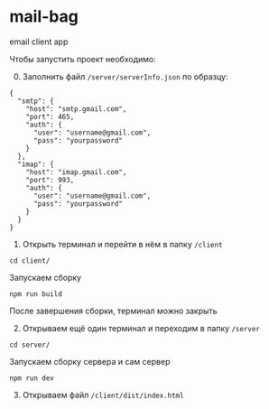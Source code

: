 # mail-bag
email client app

Чтобы запустить проект необходимо:

0. Заполнить файл `/server/serverInfo.json` по образцу:
```
{
  "smtp": {
    "host": "smtp.gmail.com",
    "port": 465,
    "auth": {
      "user": "username@gmail.com",
      "pass": "yourpassword"
    }
  },
  "imap": {
    "host": "imap.gmail.com",
    "port": 993,
    "auth": {
      "user": "username@gmail.com",
      "pass": "yourpassword"
    }
  }
}
```

1. Открыть терминал и перейти в нём в папку `/client`
```
cd client/
```
Запускаем сборку
```
npm run build
```
После завершения сборки, терминал можно закрыть

2. Открываем ещё один терминал и переходим в папку `/server`
```
cd server/
```
Запускаем сборку сервера и сам сервер
```
npm run dev
```

3. Открываем файл `/client/dist/index.html`
